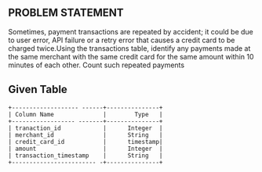 ## PROBLEM STATEMENT

Sometimes, payment transactions are repeated by accident; it could be due to user error, API failure or a retry error that causes a credit card to
be charged twice.Using the transactions table, identify any payments made at the same merchant with the
same credit card for the same amount within 10 minutes of each other. Count such repeated payments

## Given Table
    +------------------- ------+---------------+
    | Column Name              |        Type   |
    +------------------ -------+---------------+
    | tranaction_id            |      Integer  |
    | merchant_id              |      String   |
    | credit_card_id           |      timestamp|
    | amount                   |      Integer  |
    | transaction_timestamp    |      String   |
    +------------------------ -+---------------+
    

